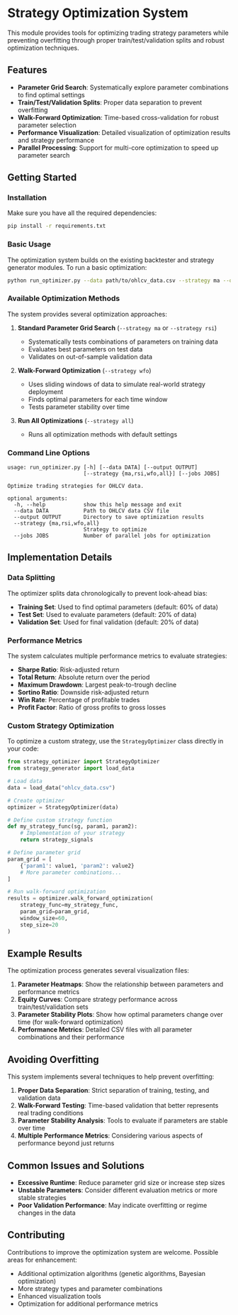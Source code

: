 # Strategy Optimization System

This module provides tools for optimizing trading strategy parameters while preventing overfitting through proper train/test/validation splits and robust optimization techniques.

## Features

- **Parameter Grid Search**: Systematically explore parameter combinations to find optimal settings
- **Train/Test/Validation Splits**: Proper data separation to prevent overfitting
- **Walk-Forward Optimization**: Time-based cross-validation for robust parameter selection
- **Performance Visualization**: Detailed visualization of optimization results and strategy performance
- **Parallel Processing**: Support for multi-core optimization to speed up parameter search

## Getting Started

### Installation

Make sure you have all the required dependencies:

```bash
pip install -r requirements.txt
```

### Basic Usage

The optimization system builds on the existing backtester and strategy generator modules. To run a basic optimization:

```bash
python run_optimizer.py --data path/to/ohlcv_data.csv --strategy ma --output results
```

### Available Optimization Methods

The system provides several optimization approaches:

1. **Standard Parameter Grid Search** (`--strategy ma` or `--strategy rsi`)
   - Systematically tests combinations of parameters on training data
   - Evaluates best parameters on test data
   - Validates on out-of-sample validation data

2. **Walk-Forward Optimization** (`--strategy wfo`)
   - Uses sliding windows of data to simulate real-world strategy deployment
   - Finds optimal parameters for each time window
   - Tests parameter stability over time

3. **Run All Optimizations** (`--strategy all`)
   - Runs all optimization methods with default settings

### Command Line Options

```
usage: run_optimizer.py [-h] [--data DATA] [--output OUTPUT] 
                        [--strategy {ma,rsi,wfo,all}] [--jobs JOBS]

Optimize trading strategies for OHLCV data.

optional arguments:
  -h, --help            show this help message and exit
  --data DATA           Path to OHLCV data CSV file
  --output OUTPUT       Directory to save optimization results
  --strategy {ma,rsi,wfo,all}
                        Strategy to optimize
  --jobs JOBS           Number of parallel jobs for optimization
```

## Implementation Details

### Data Splitting

The optimizer splits data chronologically to prevent look-ahead bias:

- **Training Set**: Used to find optimal parameters (default: 60% of data)
- **Test Set**: Used to evaluate parameters (default: 20% of data)
- **Validation Set**: Used for final validation (default: 20% of data)

### Performance Metrics

The system calculates multiple performance metrics to evaluate strategies:

- **Sharpe Ratio**: Risk-adjusted return
- **Total Return**: Absolute return over the period
- **Maximum Drawdown**: Largest peak-to-trough decline
- **Sortino Ratio**: Downside risk-adjusted return
- **Win Rate**: Percentage of profitable trades
- **Profit Factor**: Ratio of gross profits to gross losses

### Custom Strategy Optimization

To optimize a custom strategy, use the `StrategyOptimizer` class directly in your code:

```python
from strategy_optimizer import StrategyOptimizer
from strategy_generator import load_data

# Load data
data = load_data("ohlcv_data.csv")

# Create optimizer
optimizer = StrategyOptimizer(data)

# Define custom strategy function
def my_strategy_func(sg, param1, param2):
    # Implementation of your strategy
    return strategy_signals

# Define parameter grid
param_grid = [
    {'param1': value1, 'param2': value2}
    # More parameter combinations...
]

# Run walk-forward optimization
results = optimizer.walk_forward_optimization(
    strategy_func=my_strategy_func,
    param_grid=param_grid,
    window_size=60,
    step_size=20
)
```

## Example Results

The optimization process generates several visualization files:

1. **Parameter Heatmaps**: Show the relationship between parameters and performance metrics
2. **Equity Curves**: Compare strategy performance across train/test/validation sets
3. **Parameter Stability Plots**: Show how optimal parameters change over time (for walk-forward optimization)
4. **Performance Metrics**: Detailed CSV files with all parameter combinations and their performance

## Avoiding Overfitting

This system implements several techniques to help prevent overfitting:

1. **Proper Data Separation**: Strict separation of training, testing, and validation data
2. **Walk-Forward Testing**: Time-based validation that better represents real trading conditions
3. **Parameter Stability Analysis**: Tools to evaluate if parameters are stable over time
4. **Multiple Performance Metrics**: Considering various aspects of performance beyond just returns

## Common Issues and Solutions

- **Excessive Runtime**: Reduce parameter grid size or increase step sizes
- **Unstable Parameters**: Consider different evaluation metrics or more stable strategies
- **Poor Validation Performance**: May indicate overfitting or regime changes in the data

## Contributing

Contributions to improve the optimization system are welcome. Possible areas for enhancement:

- Additional optimization algorithms (genetic algorithms, Bayesian optimization)
- More strategy types and parameter combinations
- Enhanced visualization tools
- Optimization for additional performance metrics 
